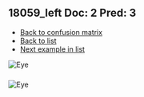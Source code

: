 ## 18059_left Doc: 2 Pred: 3
- [Back to confusion matrix](https://github.com/juliandewit/kaggle_retinopathy/blob/master/matrix.md)
- [Back to list](https://github.com/juliandewit/kaggle_retinopathy/blob/master/lists/23/list.md)
- [Next example in list](https://github.com/juliandewit/kaggle_retinopathy/blob/master/lists/23/18/18095_right.md)

![Eye](https://retinopaty.blob.core.windows.net/size1024/18059_left_2.jpeg)

### 

![Eye]()
